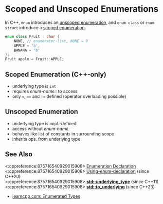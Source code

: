 # Scoped and Unscoped Enumerations

In C++, `enum` introduces an
[unscoped enumeration](https://en.cppreference.com/w/cpp/language/enum#Unscoped_enumerations),
and `enum class` or `enum struct` introduce a
[scoped enumeration](https://en.cppreference.com/w/cpp/language/enum#Scoped_enumerations).
```cpp
enum class Fruit : char {
    NONE, // enumerator-list, NONE = 0
    APPLE = 'a',
    BANANA = 'b'
};
Fruit apple = Fruit::APPLE;
```

<!-- inline -->
## Scoped Enumeration (C++-only)
- underlying type is `int`
- requires *enum-name::* to access
- only `=`, `==` and `!=` defined (operator overloading possible)

<!-- inline -->
## Unscoped Enumeration
- underlying type is impl.-defined
- access without *enum-name*
- behaves like list of constants in surrounding scope
- inherits ops. from underlying type

## See Also
<:cppreference:875716540929015908>
[Enumeration Declaration](https://en.cppreference.com/w/cpp/language/enum)  
<:cppreference:875716540929015908>
[Using-enum-declaration](https://en.cppreference.com/w/cpp/language/enum#Using-enum-declaration) (since C++20)  
<:cppreference:875716540929015908>
**[std::underlying_type](https://en.cppreference.com/w/cpp/types/underlying_type)** (since C++11)  
<:cppreference:875716540929015908>
**[std::to_underlying](https://en.cppreference.com/w/cpp/utility/to_underlying)** (since C++23)  
- [learncpp.com: Enumerated Types](https://www.learncpp.com/cpp-tutorial/enumerated-types/)
